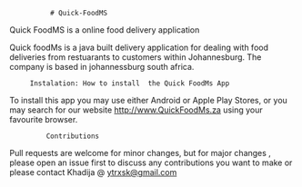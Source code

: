               # Quick-FoodMS
      
Quick FoodMS is a online food delivery application

Quick foodMs is a java built delivery application for dealing with
food deliveries from restuarants to customers within Johannesburg. 
The company is based in  johannessburg south africa.
  
         Instalation: How to install  the Quick FoodMs App

To install this app you may use either Android or Apple Play Stores,
or you may search for our website http://www.QuickFoodMs.za using your favourite browser.

             Contributions

Pull requests are welcome for minor changes, but for major changes , 
please open an issue first to discuss any contributions you want to make
or please contact Khadija @ ytrxsk@gmail.com
